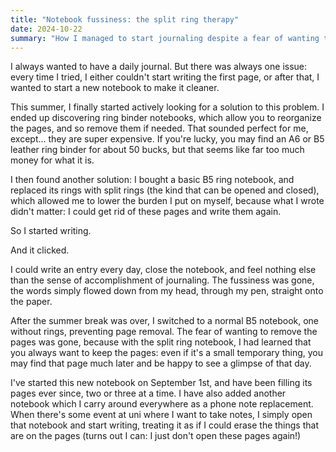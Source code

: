 ```yaml
---
title: "Notebook fussiness: the split ring therapy"
date: 2024-10-22
summary: "How I managed to start journaling despite a fear of wanting to start the notebook all over again"
---
```


I always wanted to have a daily journal. But there was always one issue: every time I tried, I either couldn't start writing the first page, or after that, I wanted to start a new notebook to make it cleaner.

This summer, I finally started actively looking for a solution to this problem. I ended up discovering ring binder notebooks, which allow you to reorganize the pages, and so remove them if needed. That sounded perfect for me, except... they are super expensive. If you're lucky, you may find an A6 or B5 leather ring binder for about 50 bucks, but that seems like far too much money for what it is.

I then found another solution: I bought a basic B5 ring notebook, and replaced its rings with split rings (the kind that can be opened and closed), which allowed me to lower the burden I put on myself, because what I wrote didn't matter: I could get rid of these pages and write them again.

So I started writing.

And it clicked.

I could write an entry every day, close the notebook, and feel nothing else than the sense of accomplishment of journaling. The fussiness was gone, the words simply flowed down from my head, through my pen, straight onto the paper.

After the summer break was over, I switched to a normal B5 notebook, one without rings, preventing page removal. The fear of wanting to remove the pages was gone, because with the split ring notebook, I had learned that you always want to keep the pages: even if it's a small temporary thing, you may find that page much later and be happy to see a glimpse of that day.

I've started this new notebook on September 1st, and have been filling its pages ever since, two or three at a time. I have also added another notebook which I carry around everywhere as a phone note replacement. When there's some event at uni where I want to take notes, I simply open that notebook and start writing, treating it as if I could erase the things that are on the pages (turns out I can: I just don't open these pages again!)
